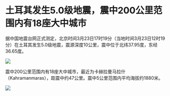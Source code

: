 # 土耳其发生5.0级地震，震中200公里范围内有18座大中城市

据中国地震台网正式测定，北京时间3月23日17时19分（当地时间3月23日12时19分）在土耳其发生5.0级地震，震源深度10公里，震中位于北纬37.95度，东经36.65度。

![](https://inews.gtimg.com/om_bt/OAWWlZ3Ha_JQqB7WRLrLmD8FnKQrGhJpRE7s2Euc4BJUUAA/1000)

震中200公里范围内有18座大中城市，最近为卡赫拉曼马拉什（Kahramanmaras），距震中约47公里。震中5公里范围内平均海拔约1880米。

![](https://inews.gtimg.com/om_bt/OZrYPqM_1FI0C3PJHamQQD1B__SrW95DBjLD1vNMuRmWMAA/1000)

